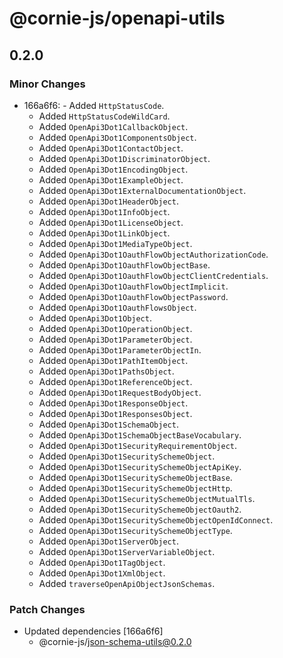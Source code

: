 # @cornie-js/openapi-utils

## 0.2.0

### Minor Changes

- 166a6f6: - Added `HttpStatusCode`.
  - Added `HttpStatusCodeWildCard`.
  - Added `OpenApi3Dot1CallbackObject`.
  - Added `OpenApi3Dot1ComponentsObject`.
  - Added `OpenApi3Dot1ContactObject`.
  - Added `OpenApi3Dot1DiscriminatorObject`.
  - Added `OpenApi3Dot1EncodingObject`.
  - Added `OpenApi3Dot1ExampleObject`.
  - Added `OpenApi3Dot1ExternalDocumentationObject`.
  - Added `OpenApi3Dot1HeaderObject`.
  - Added `OpenApi3Dot1InfoObject`.
  - Added `OpenApi3Dot1LicenseObject`.
  - Added `OpenApi3Dot1LinkObject`.
  - Added `OpenApi3Dot1MediaTypeObject`.
  - Added `OpenApi3Dot1OauthFlowObjectAuthorizationCode`.
  - Added `OpenApi3Dot1OauthFlowObjectBase`.
  - Added `OpenApi3Dot1OauthFlowObjectClientCredentials`.
  - Added `OpenApi3Dot1OauthFlowObjectImplicit`.
  - Added `OpenApi3Dot1OauthFlowObjectPassword`.
  - Added `OpenApi3Dot1OauthFlowsObject`.
  - Added `OpenApi3Dot1Object`.
  - Added `OpenApi3Dot1OperationObject`.
  - Added `OpenApi3Dot1ParameterObject`.
  - Added `OpenApi3Dot1ParameterObjectIn`.
  - Added `OpenApi3Dot1PathItemObject`.
  - Added `OpenApi3Dot1PathsObject`.
  - Added `OpenApi3Dot1ReferenceObject`.
  - Added `OpenApi3Dot1RequestBodyObject`.
  - Added `OpenApi3Dot1ResponseObject`.
  - Added `OpenApi3Dot1ResponsesObject`.
  - Added `OpenApi3Dot1SchemaObject`.
  - Added `OpenApi3Dot1SchemaObjectBaseVocabulary`.
  - Added `OpenApi3Dot1SecurityRequirementObject`.
  - Added `OpenApi3Dot1SecuritySchemeObject`.
  - Added `OpenApi3Dot1SecuritySchemeObjectApiKey`.
  - Added `OpenApi3Dot1SecuritySchemeObjectBase`.
  - Added `OpenApi3Dot1SecuritySchemeObjectHttp`.
  - Added `OpenApi3Dot1SecuritySchemeObjectMutualTls`.
  - Added `OpenApi3Dot1SecuritySchemeObjectOauth2`.
  - Added `OpenApi3Dot1SecuritySchemeObjectOpenIdConnect`.
  - Added `OpenApi3Dot1SecuritySchemeObjectType`.
  - Added `OpenApi3Dot1ServerObject`.
  - Added `OpenApi3Dot1ServerVariableObject`.
  - Added `OpenApi3Dot1TagObject`.
  - Added `OpenApi3Dot1XmlObject`.
  - Added `traverseOpenApiObjectJsonSchemas`.

### Patch Changes

- Updated dependencies [166a6f6]
  - @cornie-js/json-schema-utils@0.2.0
